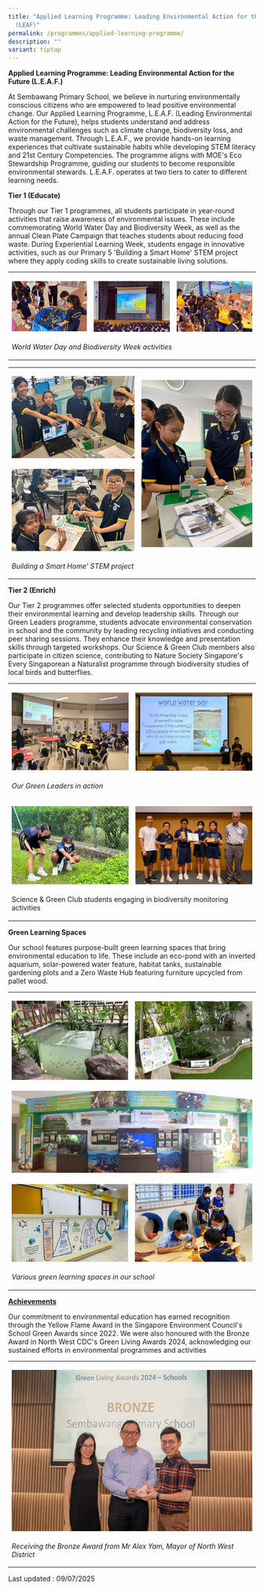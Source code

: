 ```yaml
---
title: "Applied Learning Programme: Leading Environmental Action for the Future
  (LEAF)"
permalink: /programmes/applied-learning-programme/
description: ""
variant: tiptap
---
```

<p><strong>Applied Learning Programme: Leading Environmental Action for the Future (L.E.A.F.)</strong>
</p>
<p>At Sembawang Primary School, we believe in nurturing environmentally conscious
citizens who are empowered to lead positive environmental change. Our Applied
Learning Programme, L.E.A.F. (Leading Environmental Action for the Future),
helps students understand and address environmental challenges such as
climate change, biodiversity loss, and waste management. Through L.E.A.F.,
we provide hands-on learning experiences that cultivate sustainable habits
while developing STEM literacy and 21st Century Competencies. The programme
aligns with MOE's Eco Stewardship Programme, guiding our students to become
responsible environmental stewards. L.E.A.F. operates at two tiers to cater
to different learning needs.</p>
<p></p>
<p><strong>Tier 1 (Educate)</strong>
</p>
<p>Through our Tier 1 programmes, all students participate in year-round
activities that raise awareness of environmental issues. These include
commemorating World Water Day and Biodiversity Week, as well as the annual
Clean Plate Campaign that teaches students about reducing food waste. During
Experiential Learning Week, students engage in innovative activities, such
as our Primary 5 'Building a Smart Home' STEM project where they apply
coding skills to create sustainable living solutions.</p>
<table style="minWidth: 75px">
<colgroup>
<col>
<col>
<col>
</colgroup>
<tbody>
<tr>
<th rowspan="1" colspan="1">
<p></p>
<div class="isomer-image-wrapper">
<img style="width: 100%" height="auto" width="100%" alt="" src="/images/1alp1.jpg">
</div>
</th>
<th rowspan="1" colspan="1">
<p></p>
<div class="isomer-image-wrapper">
<img style="width: 100%" height="auto" width="100%" alt="" src="/images/2alp2.jpg">
</div>
</th>
<th rowspan="1" colspan="1">
<p></p>
<div class="isomer-image-wrapper">
<img style="width: 100%" height="auto" width="100%" alt="" src="/images/3alp3.jpg">
</div>
</th>
</tr>
<tr>
<td rowspan="1" colspan="3">
<p><em>World Water Day and Biodiversity Week activities</em>
</p>
</td>
</tr>
</tbody>
</table>
<table style="minWidth: 50px">
<colgroup>
<col>
<col>
</colgroup>
<tbody>
<tr>
<th rowspan="1" colspan="1">
<p></p>
<div class="isomer-image-wrapper">
<img style="width: 100%" height="auto" width="100%" alt="" src="/images/4alp4.jpg">
</div>
</th>
<th rowspan="2" colspan="1">
<p></p>
<div class="isomer-image-wrapper">
<img style="width: 100%" height="auto" width="100%" alt="" src="/images/6alp6.jpg">
</div>
</th>
</tr>
<tr>
<td rowspan="1" colspan="1">
<p></p>
<div class="isomer-image-wrapper">
<img style="width: 100%" height="auto" width="100%" alt="" src="/images/5alp5.png">
</div>
</td>
</tr>
<tr>
<td rowspan="1" colspan="2">
<p><em>Building a Smart Home' STEM project</em>
</p>
</td>
</tr>
</tbody>
</table>
<p></p>
<p><strong>Tier 2 (Enrich)</strong>
</p>
<p>Our Tier 2 programmes offer selected students opportunities to deepen
their environmental learning and develop leadership skills. Through our
Green Leaders programme, students advocate environmental conservation in
school and the community by leading recycling initiatives and conducting
peer sharing sessions. They enhance their knowledge and presentation skills
through targeted workshops. Our Science &amp; Green Club members also participate
in citizen science, contributing to Nature Society Singapore's Every Singaporean
a Naturalist programme through biodiversity studies of local birds and
butterflies.</p>
<table style="minWidth: 50px">
<colgroup>
<col>
<col>
</colgroup>
<tbody>
<tr>
<th rowspan="1" colspan="1">
<p></p>
<div class="isomer-image-wrapper">
<img style="width: 100%" height="auto" width="100%" alt="" src="/images/7alp7.png">
</div>
</th>
<th rowspan="1" colspan="1">
<p></p>
<div class="isomer-image-wrapper">
<img style="width: 100%" height="auto" width="100%" alt="" src="/images/8alp8.png">
</div>
</th>
</tr>
<tr>
<td rowspan="1" colspan="2">
<p><em>Our Green Leaders in action</em>
</p>
</td>
</tr>
<tr>
<td rowspan="1" colspan="1">
<p></p>
<div class="isomer-image-wrapper">
<img style="width: 100%" height="auto" width="100%" alt="" src="/images/9alp9.jpg">
</div>
</td>
<td rowspan="1" colspan="1">
<p></p>
<div class="isomer-image-wrapper">
<img style="width: 100%" height="auto" width="100%" alt="" src="/images/10alp10.jpg">
</div>
</td>
</tr>
<tr>
<td rowspan="1" colspan="2">
<p>Science &amp; Green Club students engaging in biodiversity monitoring
activities</p>
</td>
</tr>
</tbody>
</table>
<p></p>
<p><strong>Green Learning Spaces</strong>
</p>
<p>Our school features purpose-built green learning spaces that bring environmental
education to life. These include an eco-pond with an inverted aquarium,
solar-powered water feature, habitat tanks, sustainable gardening plots
and a Zero Waste Hub featuring furniture upcycled from pallet wood.</p>
<table style="minWidth: 50px">
<colgroup>
<col>
<col>
</colgroup>
<tbody>
<tr>
<th rowspan="1" colspan="1">
<p></p>
<div class="isomer-image-wrapper">
<img style="width: 100%" height="auto" width="100%" alt="" src="/images/11alp11.jpg">
</div>
</th>
<th rowspan="1" colspan="1">
<p></p>
<div class="isomer-image-wrapper">
<img style="width: 100%" height="auto" width="100%" alt="" src="/images/12alp12.png">
</div>
</th>
</tr>
<tr>
<td rowspan="1" colspan="2">
<p></p>
<div class="isomer-image-wrapper">
<img style="width: 100%" height="auto" width="100%" alt="" src="/images/13alp13.png">
</div>
</td>
</tr>
<tr>
<td rowspan="1" colspan="1">
<p></p>
<div class="isomer-image-wrapper">
<img style="width: 100%" height="auto" width="100%" alt="" src="/images/14alp14.jpg">
</div>
</td>
<td rowspan="1" colspan="1">
<p></p>
<div class="isomer-image-wrapper">
<img style="width: 100%" height="auto" width="100%" alt="" src="/images/15alp15.jpg">
</div>
</td>
</tr>
<tr>
<td rowspan="1" colspan="2">
<p><em>Various green learning spaces in our school</em>
</p>
</td>
</tr>
</tbody>
</table>
<p><strong><u>Achievements</u></strong>
</p>
<p>Our commitment to environmental education has earned recognition through
the Yellow Flame Award in the Singapore Environment Council's School Green
Awards since 2022. We were also honoured with the Bronze Award in North
West CDC's Green Living Awards 2024, acknowledging our sustained efforts
in environmental programmes and activities</p>
<table style="minWidth: 25px">
<colgroup>
<col>
</colgroup>
<tbody>
<tr>
<th rowspan="1" colspan="1">
<p></p>
<div class="isomer-image-wrapper">
<img style="width: 100%" height="auto" width="100%" alt="" src="/images/16alp16.png">
</div>
</th>
</tr>
<tr>
<td rowspan="1" colspan="1">
<p><em>Receiving the Bronze Award from Mr Alex Yam, Mayor of North West District</em>
</p>
</td>
</tr>
</tbody>
</table>
<p>Last updated : 09/07/2025</p>